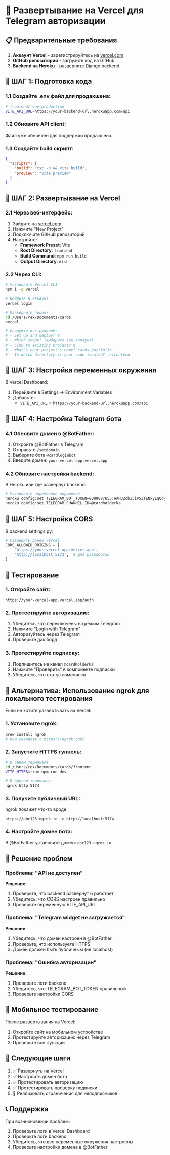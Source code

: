 # 🚀 Развертывание на Vercel для Telegram авторизации

## 📋 Предварительные требования

1. **Аккаунт Vercel** - зарегистрируйтесь на [vercel.com](https://vercel.com)
2. **GitHub репозиторий** - загрузите код на GitHub
3. **Backend на Heroku** - разверните Django backend

## 🔧 ШАГ 1: Подготовка кода

### 1.1 Создайте .env файл для продакшена:
```bash
# frontend/.env.production
VITE_API_URL=https://your-backend-url.herokuapp.com/api
```

### 1.2 Обновите API client:
Файл уже обновлен для поддержки продакшена.

### 1.3 Создайте build скрипт:
```json
{
  "scripts": {
    "build": "tsc -b && vite build",
    "preview": "vite preview"
  }
}
```

## 🔧 ШАГ 2: Развертывание на Vercel

### 2.1 Через веб-интерфейс:
1. Зайдите на [vercel.com](https://vercel.com)
2. Нажмите "New Project"
3. Подключите GitHub репозиторий
4. Настройте:
   - **Framework Preset**: Vite
   - **Root Directory**: `frontend`
   - **Build Command**: `npm run build`
   - **Output Directory**: `dist`

### 2.2 Через CLI:
```bash
# Установите Vercel CLI
npm i -g vercel

# Войдите в аккаунт
vercel login

# Разверните проект
cd /Users/rex/Documents/cards
vercel

# Следуйте инструкциям:
# - Set up and deploy? Y
# - Which scope? (выберите ваш аккаунт)
# - Link to existing project? N
# - What's your project's name? cards-portfolio
# - In which directory is your code located? ./frontend
```

## 🔧 ШАГ 3: Настройка переменных окружения

В Vercel Dashboard:
1. Перейдите в Settings → Environment Variables
2. Добавьте:
   - `VITE_API_URL` = `https://your-backend-url.herokuapp.com/api`

## 🔧 ШАГ 4: Настройка Telegram бота

### 4.1 Обновите домен в @BotFather:
1. Откройте @BotFather в Telegram
2. Отправьте `/setdomain`
3. Выберите бота `@cardloginbot`
4. Введите домен: `your-vercel-app.vercel.app`

### 4.2 Обновите настройки backend:
В Heroku или где развернут backend:
```bash
# Установите переменные окружения
heroku config:set TELEGRAM_BOT_TOKEN=8089087655:AAH3ZobI5iV5ZTENxyLqQdyDV5nXGfAXTU0
heroku config:set TELEGRAM_CHANNEL_ID=@cardholderka
```

## 🔧 ШАГ 5: Настройка CORS

В backend settings.py:
```python
# Разрешить домен Vercel
CORS_ALLOWED_ORIGINS = [
    'https://your-vercel-app.vercel.app',
    'http://localhost:5173',  # для разработки
]
```

## 🧪 Тестирование

### 1. Откройте сайт:
```
https://your-vercel-app.vercel.app/auth
```

### 2. Протестируйте авторизацию:
1. Убедитесь, что переключены на режим Telegram
2. Нажмите "Login with Telegram"
3. Авторизуйтесь через Telegram
4. Проверьте дашборд

### 3. Протестируйте подписку:
1. Подпишитесь на канал `@cardholderka`
2. Нажмите "Проверить" в компоненте подписки
3. Убедитесь, что статус изменился

## 🔧 Альтернатива: Использование ngrok для локального тестирования

Если не хотите развертывать на Vercel:

### 1. Установите ngrok:
```bash
brew install ngrok
# или скачайте с https://ngrok.com/
```

### 2. Запустите HTTPS туннель:
```bash
# В одном терминале
cd /Users/rex/Documents/cards/frontend
VITE_HTTPS=true npm run dev

# В другом терминале
ngrok http 5174
```

### 3. Получите публичный URL:
ngrok покажет что-то вроде:
```
https://abc123.ngrok.io -> http://localhost:5174
```

### 4. Настройте домен бота:
В @BotFather установите домен: `abc123.ngrok.io`

## 🐛 Решение проблем

### Проблема: "API не доступен"
**Решение**: 
1. Проверьте, что backend развернут и работает
2. Убедитесь, что CORS настроен правильно
3. Проверьте переменную VITE_API_URL

### Проблема: "Telegram widget не загружается"
**Решение**:
1. Убедитесь, что домен настроен в @BotFather
2. Проверьте, что используете HTTPS
3. Домен должен быть публичным (не localhost)

### Проблема: "Ошибка авторизации"
**Решение**:
1. Проверьте логи backend
2. Убедитесь, что TELEGRAM_BOT_TOKEN правильный
3. Проверьте настройки CORS

## 📱 Мобильное тестирование

После развертывания на Vercel:
1. Откройте сайт на мобильном устройстве
2. Протестируйте авторизацию через Telegram
3. Проверьте все функции

## 🎯 Следующие шаги

1. ✅ Развернуть на Vercel
2. ✅ Настроить домен бота
3. ✅ Протестировать авторизацию
4. ✅ Протестировать проверку подписки
5. 🔄 Реализовать ограничения для неподписчиков

## 📞 Поддержка

При возникновении проблем:
1. Проверьте логи в Vercel Dashboard
2. Проверьте логи backend
3. Убедитесь, что все переменные окружения настроены
4. Проверьте настройки домена в @BotFather
